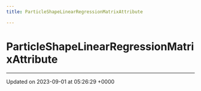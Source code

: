 ```yaml
---
title: ParticleShapeLinearRegressionMatrixAttribute

---
```


# ParticleShapeLinearRegressionMatrixAttribute





-------------------------------

Updated on 2023-09-01 at 05:26:29 +0000